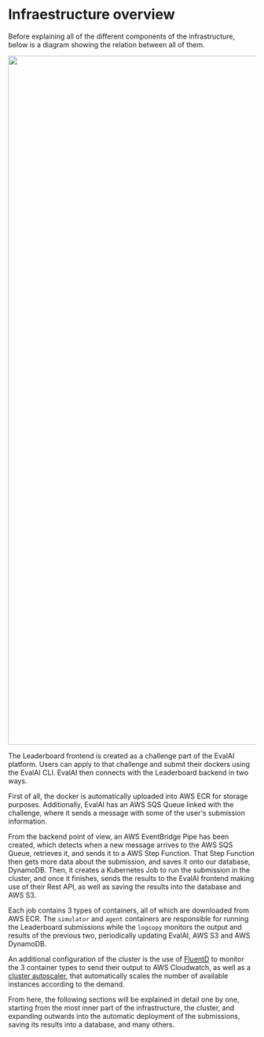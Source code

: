# Infraestructure overview

Before explaining all of the different components of the infrastructure, below is a diagram showing the relation between all of them.

<center>
<img style="width:100em" src="{{ "/docs/images/overview_diagram.png" | prepend: site.baseurl }}"/>
<br>
</center>

The Leaderboard frontend is created as a challenge part of the EvalAI platform. Users can apply to that challenge and submit their dockers using the EvalAI CLI. EvalAI then connects with the Leaderboard backend in two ways.

First of all, the docker is automatically uploaded into AWS ECR for storage purposes. Additionally, EvalAI has an AWS SQS Queue linked with the challenge, where it sends a message with some of the user's submission information.

From the backend point of view, an AWS EventBridge Pipe has been created, which detects when a new message arrives to the AWS SQS Queue, retrieves it, and sends it to a AWS Step Function. That Step Function then gets more data about the submission, and saves it onto our database, DynamoDB. Then, it creates a Kubernetes Job to run the submission in the cluster, and once it finishes, sends the results to the EvalAI frontend making use of their Rest API, as well as saving the results into the database and AWS S3.

Each job contains 3 types of containers, all of which are downloaded from AWS ECR. The `simulator` and `agent` containers are responsible for running the Leaderboard submissions while the `logcopy` monitors the output and results of the previous two, periodically updating EvalAI, AWS S3 and AWS DynamoDB.

An additional configuration of the cluster is the use of [FluentD](https://www.fluentd.org/) to monitor the 3 container types to send their output to AWS Cloudwatch, as well as a [cluster autoscaler](https://github.com/kubernetes/autoscaler), that automatically scales the number of available instances according to the demand.

From here, the following sections will be explained in detail one by one, starting from the most inner part of the infrastructure, the cluster, and expanding outwards into the automatic deployment of the submissions, saving its results into a database, and many others.